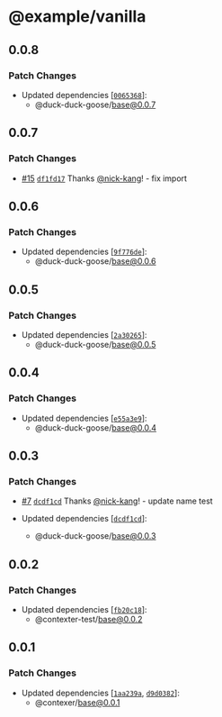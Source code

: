 # @example/vanilla

## 0.0.8

### Patch Changes

- Updated dependencies [[`0065368`](https://github.com/contexer/private-sdk/commit/00653684f12ef798f0c7a576fbbeb0d0dd5b162b)]:
  - @duck-duck-goose/base@0.0.7

## 0.0.7

### Patch Changes

- [#15](https://github.com/contexer/private-sdk/pull/15) [`df1fd17`](https://github.com/contexer/private-sdk/commit/df1fd171f5c0697878730f69ba669bc28b883761) Thanks [@nick-kang](https://github.com/nick-kang)! - fix import

## 0.0.6

### Patch Changes

- Updated dependencies [[`9f776de`](https://github.com/nick-kang/private-contexer-sdk/commit/9f776de16f7e1d0d98733b176cc99cadf6c487ab)]:
  - @duck-duck-goose/base@0.0.6

## 0.0.5

### Patch Changes

- Updated dependencies [[`2a30265`](https://github.com/nick-kang/private-contexer-sdk/commit/2a302655b6d40ddee6bf9214a66ca70a3e1bb0d7)]:
  - @duck-duck-goose/base@0.0.5

## 0.0.4

### Patch Changes

- Updated dependencies [[`e55a3e9`](https://github.com/nick-kang/private-contexer-sdk/commit/e55a3e9cb9fca2f4b641637375fcec117755ffd6)]:
  - @duck-duck-goose/base@0.0.4

## 0.0.3

### Patch Changes

- [#7](https://github.com/nick-kang/private-contexer-sdk/pull/7) [`dcdf1cd`](https://github.com/nick-kang/private-contexer-sdk/commit/dcdf1cd1a29f3fcbbc782ac6ce5aec083e9345d7) Thanks [@nick-kang](https://github.com/nick-kang)! - update name test

- Updated dependencies [[`dcdf1cd`](https://github.com/nick-kang/private-contexer-sdk/commit/dcdf1cd1a29f3fcbbc782ac6ce5aec083e9345d7)]:
  - @duck-duck-goose/base@0.0.3

## 0.0.2

### Patch Changes

- Updated dependencies [[`fb20c18`](https://github.com/nick-kang/private-contexer-sdk/commit/fb20c18481e75e8bc70a3ecd9863f7c3dd85bbcb)]:
  - @contexter-test/base@0.0.2

## 0.0.1

### Patch Changes

- Updated dependencies [[`1aa239a`](https://github.com/nick-kang/private-contexer-sdk/commit/1aa239a04eb918dbc29ae65fa38bc35b22d66c20), [`d9d0382`](https://github.com/nick-kang/private-contexer-sdk/commit/d9d03821aecf1e104e5731333f6ea1ea2af5f8b4)]:
  - @contexer/base@0.0.1
